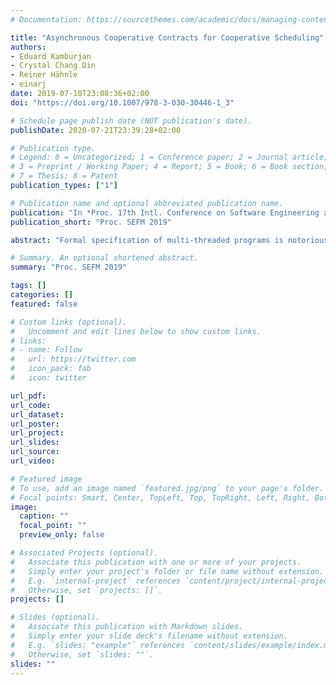 ```yaml
---
# Documentation: https://sourcethemes.com/academic/docs/managing-content/

title: "Asynchronous Cooperative Contracts for Cooperative Scheduling"
authors: 
- Eduard Kamburjan
- Crystal Chang Din
- Reiner Hähnle
- einarj 
date: 2019-07-10T23:08:36+02:00
doi: "https://doi.org/10.1007/978-3-030-30446-1_3"

# Schedule page publish date (NOT publication's date).
publishDate: 2020-07-21T23:39:28+02:00

# Publication type.
# Legend: 0 = Uncategorized; 1 = Conference paper; 2 = Journal article;
# 3 = Preprint / Working Paper; 4 = Report; 5 = Book; 6 = Book section;
# 7 = Thesis; 8 = Patent
publication_types: ["1"]

# Publication name and optional abbreviated publication name.
publication: "In *Proc. 17th Intl. Conference on Software Engineering and Formal Methods* (SEFM 2019). LNCS 11724.  © Springer 2019"
publication_short: "Proc. SEFM 2019"

abstract: "Formal specification of multi-threaded programs is notoriously hard, because thread execution may be preempted at any point. In contrast, abstract concurrency models such as actors seriously restrict concurrency to obtain race-free programs. Languages with cooperative scheduling occupy a middle ground between these extremes by explicit scheduling points. They have been used to model complex, industrial concurrent systems. This paper introduces cooperative contracts, a contract-based specification approach for asynchronous method calls in presence of cooperative scheduling. It permits to specify complex concurrent behavior succinctly and intuitively. We design a compositional program logic to verify cooperative contracts and discuss how global analyses can be soundly integrated into the program logic."

# Summary. An optional shortened abstract.
summary: "Proc. SEFM 2019"

tags: []
categories: []
featured: false

# Custom links (optional).
#   Uncomment and edit lines below to show custom links.
# links:
# - name: Follow
#   url: https://twitter.com
#   icon_pack: fab
#   icon: twitter

url_pdf:
url_code:
url_dataset:
url_poster:
url_project:
url_slides:
url_source:
url_video:

# Featured image
# To use, add an image named `featured.jpg/png` to your page's folder. 
# Focal points: Smart, Center, TopLeft, Top, TopRight, Left, Right, BottomLeft, Bottom, BottomRight.
image:
  caption: ""
  focal_point: ""
  preview_only: false

# Associated Projects (optional).
#   Associate this publication with one or more of your projects.
#   Simply enter your project's folder or file name without extension.
#   E.g. `internal-project` references `content/project/internal-project/index.md`.
#   Otherwise, set `projects: []`.
projects: []

# Slides (optional).
#   Associate this publication with Markdown slides.
#   Simply enter your slide deck's filename without extension.
#   E.g. `slides: "example"` references `content/slides/example/index.md`.
#   Otherwise, set `slides: ""`.
slides: ""
---
```

